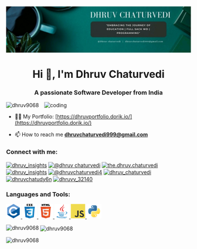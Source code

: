 


![logo](https://github.com/Dhruv9068/Dhruv9068/blob/main/banner%20dhruv.jpeg)
<h1 align="center">Hi 👋, I'm Dhruv Chaturvedi</h1>
<h3 align="center">A passionate Software Developer from India</h3>
<img align="right" alt="coding" width="400" src="https://user-images.githubusercontent.com/55389276/140866485-8fb1c876-9a8f-4d6a-98dc-08c4981eaf70.gif">

<p align="left"> <img width="100" height="100" src="https://komarev.com/ghpvc/?username=dhruv9068&label=Profile%20views&color=0e75b6&style=flat" alt="dhruv9068" /> </p>

- 👨‍💻 My Portfolio: [https://dhruvportfolio.dorik.io/](https://dhruvportfolio.dorik.io/)

- 📫 How to reach me **dhruvchaturvedi999@gmail.com**

<h3 align="left">Connect with me:</h3>
<p align="left">
<a href="https://twitter.com/dhruv_insights" target="blank"><img align="center" src="https://raw.githubusercontent.com/rahuldkjain/github-profile-readme-generator/master/src/images/icons/Social/twitter.svg" alt="dhruv_insights" height="30" width="40" /></a>
<a href="https://linkedin.com/in/@dhruv chaturvedi" target="blank"><img align="center" src="https://raw.githubusercontent.com/rahuldkjain/github-profile-readme-generator/master/src/images/icons/Social/linked-in-alt.svg" alt="@dhruv chaturvedi" height="30" width="40" /></a>
<a href="https://fb.com/the.dhruv.chaturvedi" target="blank"><img align="center" src="https://raw.githubusercontent.com/rahuldkjain/github-profile-readme-generator/master/src/images/icons/Social/facebook.svg" alt="the.dhruv.chaturvedi" height="30" width="40" /></a>
<a href="https://instagram.com/dhruv_insights" target="blank"><img align="center" src="https://raw.githubusercontent.com/rahuldkjain/github-profile-readme-generator/master/src/images/icons/Social/instagram.svg" alt="dhruv_insights" height="30" width="40" /></a>
<a href="https://www.hackerrank.com/@dhruvchaturvedi4" target="blank"><img align="center" src="https://raw.githubusercontent.com/rahuldkjain/github-profile-readme-generator/master/src/images/icons/Social/hackerrank.svg" alt="@dhruvchaturvedi4" height="30" width="40" /></a>
<a href="https://www.leetcode.com/dhruv_chaturvedi" target="blank"><img align="center" src="https://raw.githubusercontent.com/rahuldkjain/github-profile-readme-generator/master/src/images/icons/Social/leet-code.svg" alt="dhruv_chaturvedi" height="30" width="40" /></a>
<a href="https://auth.geeksforgeeks.org/user/dhruvchatudy6n" target="blank"><img align="center" src="https://raw.githubusercontent.com/rahuldkjain/github-profile-readme-generator/master/src/images/icons/Social/geeks-for-geeks.svg" alt="dhruvchatudy6n" height="30" width="40" /></a>
<a href="https://discord.gg/dhruvv_32140" target="blank"><img align="center" src="https://raw.githubusercontent.com/rahuldkjain/github-profile-readme-generator/master/src/images/icons/Social/discord.svg" alt="dhruvv_32140" height="30" width="40" /></a>
</p>

<h3 align="left">Languages and Tools:</h3>
<p align="left"> <a href="https://www.cprogramming.com/" target="_blank" rel="noreferrer"> <img src="https://raw.githubusercontent.com/devicons/devicon/master/icons/c/c-original.svg" alt="c" width="40" height="40"/> </a> <a href="https://www.w3schools.com/css/" target="_blank" rel="noreferrer"> <img src="https://raw.githubusercontent.com/devicons/devicon/master/icons/css3/css3-original-wordmark.svg" alt="css3" width="40" height="40"/> </a> <a href="https://www.w3.org/html/" target="_blank" rel="noreferrer"> <img src="https://raw.githubusercontent.com/devicons/devicon/master/icons/html5/html5-original-wordmark.svg" alt="html5" width="40" height="40"/> </a> <a href="https://www.java.com" target="_blank" rel="noreferrer"> <img src="https://raw.githubusercontent.com/devicons/devicon/master/icons/java/java-original.svg" alt="java" width="40" height="40"/> </a> <a href="https://developer.mozilla.org/en-US/docs/Web/JavaScript" target="_blank" rel="noreferrer"> <img src="https://raw.githubusercontent.com/devicons/devicon/master/icons/javascript/javascript-original.svg" alt="javascript" width="40" height="40"/> </a> <a href="https://www.python.org" target="_blank" rel="noreferrer"> <img src="https://raw.githubusercontent.com/devicons/devicon/master/icons/python/python-original.svg" alt="python" width="40" height="40"/> </a> </p>

<p><img align="left" src="https://github-readme-stats.vercel.app/api/top-langs?username=dhruv9068&show_icons=true&locale=en&layout=compact" alt="dhruv9068" /></p>

<p>&nbsp;<img align="center" src="https://github-readme-stats.vercel.app/api?username=dhruv9068&show_icons=true&locale=en" alt="dhruv9068" /></p>

<p><img align="center" src="https://github-readme-streak-stats.herokuapp.com/?user=dhruv9068&" alt="dhruv9068" /></p>
